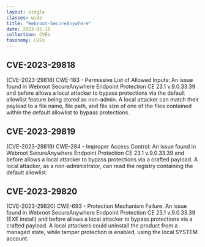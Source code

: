 ```yaml
---
layout: single
classes: wide
title: "Webroot-SecureAnywhere"
date: 2023-05-10
collection: CVEs
taxonomy: CVEs
---
```

## CVE-2023-29818
(CVE-2023-29818) CWE-183 - Permissive List of Allowed Inputs: An issue found in Webroot SecureAnywhere Endpoint Protection CE 23.1 v.9.0.33.39 and before allows a local attacker to bypass protections via the default allowlist feature being stored as non-admin. A local attacker can match their payload to a file name, file path, and file size of one of the files contained within the default allowlist to bypass protections.

## CVE-2023-29819
(CVE-2023-29819) CWE-284 - Improper Access Control: An issue found in Webroot SecureAnywhere Endpoint Protection CE 23.1 v.9.0.33.39 and before allows a local attacker to bypass protections via a crafted payload. A local attacker, as a non-administrator, can read the registry containing the default allowlist.

## CVE-2023-29820
(CVE-2023-29820) CWE-693 - Protection Mechanism Failure: An issue found in Webroot SecureAnywhere Endpoint Protection CE 23.1 v.9.0.33.39 (EXE install) and before allows a local attacker to bypass protections via a crafted payload. A local attackers could uninstall the product from a managed state, while tamper protection is enabled, using the local SYSTEM account.